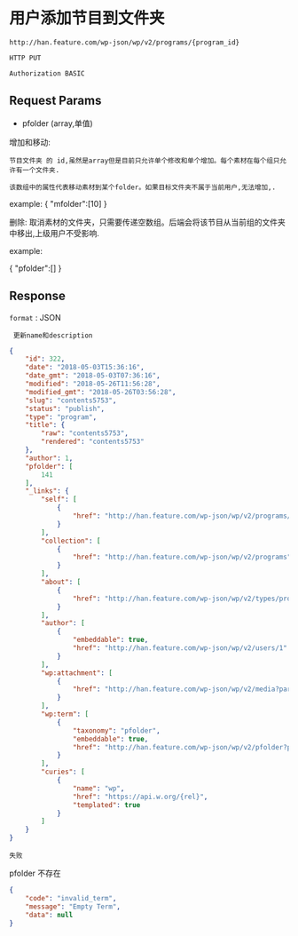 用户添加节目到文件夹
===


	http://han.feature.com/wp-json/wp/v2/programs/{program_id}

`HTTP PUT`


`Authorization BASIC`


## Request Params

* pfolder (array,单值)

增加和移动:

    节目文件夹 的 id,虽然是array但是目前只允许单个修改和单个增加。每个素材在每个组只允许有一个文件夹. 

    该数组中的属性代表移动素材到某个folder。如果目标文件夹不属于当前用户,无法增加,.

example:
{
     "mfolder":[10]
}

删除:
    取消素材的文件夹，只需要传递空数组。后端会将该节目从当前组的文件夹中移出,上级用户不受影响.

example:

{
    "pfolder":[]
}
 


## Response

`format` : JSON


` 更新name和description`

```json
{
    "id": 322,
    "date": "2018-05-03T15:36:16",
    "date_gmt": "2018-05-03T07:36:16",
    "modified": "2018-05-26T11:56:28",
    "modified_gmt": "2018-05-26T03:56:28",
    "slug": "contents5753",
    "status": "publish",
    "type": "program",
    "title": {
        "raw": "contents5753",
        "rendered": "contents5753"
    },
    "author": 1,
    "pfolder": [
        141
    ],
    "_links": {
        "self": [
            {
                "href": "http://han.feature.com/wp-json/wp/v2/programs/322"
            }
        ],
        "collection": [
            {
                "href": "http://han.feature.com/wp-json/wp/v2/programs"
            }
        ],
        "about": [
            {
                "href": "http://han.feature.com/wp-json/wp/v2/types/program"
            }
        ],
        "author": [
            {
                "embeddable": true,
                "href": "http://han.feature.com/wp-json/wp/v2/users/1"
            }
        ],
        "wp:attachment": [
            {
                "href": "http://han.feature.com/wp-json/wp/v2/media?parent=322"
            }
        ],
        "wp:term": [
            {
                "taxonomy": "pfolder",
                "embeddable": true,
                "href": "http://han.feature.com/wp-json/wp/v2/pfolder?post=322"
            }
        ],
        "curies": [
            {
                "name": "wp",
                "href": "https://api.w.org/{rel}",
                "templated": true
            }
        ]
    }
}
```

`失败`

pfolder 不存在
```json
{
    "code": "invalid_term",
    "message": "Empty Term",
    "data": null
}
```
